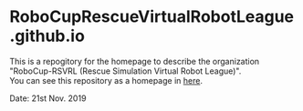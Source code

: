 # RoboCupRescueVirtualRobotLeague.github.io

This is a repogitory for the homepage to describe the organization "RoboCup-RSVRL (Rescue Simulation Virtual Robot League)".  
You can see this repository as a homepage in [here](https://RoboCup-RSVRL.github.io/).

Date: 21st Nov. 2019  
